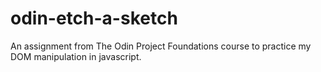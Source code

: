 # odin-etch-a-sketch
An assignment from The Odin Project Foundations course to practice my DOM manipulation in javascript.